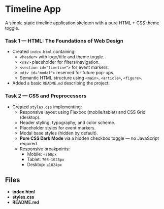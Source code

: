 # Timeline App

A simple static timeline application skeleton with a pure HTML + CSS theme toggle.

### Task 1 — HTML: The Foundations of Web Design
- Created `index.html` containing:
  - `<header>` with logo/title and theme toggle.
  - `<nav>` placeholder for filters/navigation.
  - `<section id="timeline">` for event markers.
  - `<div id="modal">` reserved for future pop-ups.
  - Semantic HTML structure using `<main>`, `<article>`, `<figure>`.
- Added a basic `README.md` describing the project.

### Task 2 — CSS and Preprocessors
- Created `styles.css` implementing:
  - Responsive layout using Flexbox (mobile/tablet) and CSS Grid (desktop).
  - Header styling, typography, and color scheme.
  - Placeholder styles for event markers.
  - Modal base styles (hidden by default).
  - **Pure CSS Dark Mode** via a hidden checkbox toggle — no JavaScript required.
  - Responsive breakpoints:
    - Mobile: `<768px`
    - Tablet: `768–1023px`
    - Desktop: `≥1024px`

## Files
- **index.html**
- **styles.css**
- **README.md**
